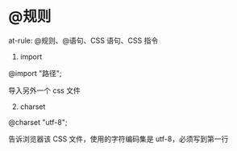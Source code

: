 # @规则

at-rule: @规则、@语句、CSS 语句、CSS 指令

1. import

@import "路径";

导入另外一个 css 文件

2. charset

@charset "utf-8";

告诉浏览器该 CSS 文件，使用的字符编码集是 utf-8，必须写到第一行
